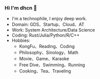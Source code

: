 ### Hi I'm dhcn 👋

- I'm a technophile, I enjoy deep work.
- Domain: GDS、Startup、Cloud、AT
- Work: System Architecture/Data Science
- Coding: Rust/Julia/Python/R/C++
- Hobbies:
  - KongFu、Reading、Coding
  - Philosophy、Sinology、Math
  - Movie、Game、Karaoke
  - Free Dive、Swimming、Running
  - Cooking、Tea、Traveling
<!--
**dhcn/dhcn** is a ✨ _special_ ✨ repository because its `README.md` (this file) appears on your GitHub profile.

Here are some ideas to get you started:
- Education:Bachelor of CS, BUAA
- 🔭 I’m currently working on ...
- 🌱 I’m currently learning ...
- 👯 I’m looking to collaborate on ...
- 🤔 I’m looking for help with ...
- 💬 Ask me about ...
- 📫 How to reach me: ...
- 😄 Pronouns: ...
- ⚡ Fun fact: ...
-->
